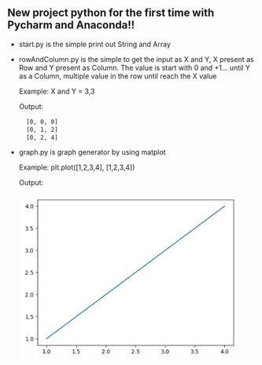 ## New project python for the first time with Pycharm and Anaconda!!

- start.py is the simple print out String and Array
- rowAndColumn.py is the simple to get the input as X and Y, X present as Row and Y present as Column. The value is start with 0 and +1... until Y as a Column, multiple value in the row until reach the X value
    
    Example: X and Y = 3,3
    
    Output: 
        
        [0, 0, 0]
        [0, 1, 2]
        [0, 2, 4]

- graph.py is graph generator by using matplot
    
    Example: plt.plot([1,2,3,4], [1,2,3,4])
    
    Output: 
  
    ![img.png](img.png)